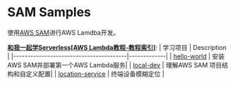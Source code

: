 # SAM Samples

使用[AWS SAM](https://aws.amazon.com/cn/serverless/sam/)进行AWS Lamdba开发。

**[和我一起学Serverless[AWS Lambda教程-教程索引]](https://juejin.cn/post/7267475679825412159)**:
| 学习项目                                | Description |
|----------------------------------------|-------------|
| [hello-world](./hello-world) | 安装AWS SAM并部署第一个AWS Lambda服务|
| [local-dev](./local-dev) | 理解AWS SAM 项目结构和自定义配置|
| [location-service](./location-service) | 终端设备模糊定位    |